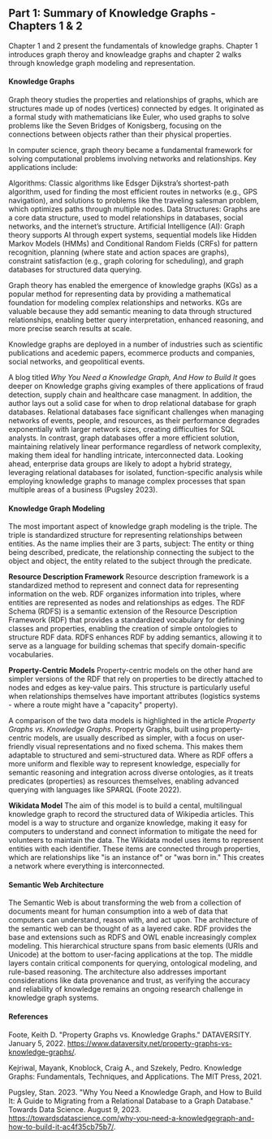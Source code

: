 ## Part 1: Summary of Knowledge Graphs - Chapters 1 & 2

Chapter 1 and 2 present the fundamentals of knowledge graphs. Chapter 1 introduces graph theroy and knowleadge graphs and chapter 2 walks through knowledge graph modeling and representation.

#### Knowledge Graphs

Graph theory studies the properties and relationships of graphs, which are structures made up of nodes (vertices) connected by edges. It originated as a formal study with mathematicians like Euler, who used graphs to solve problems like the Seven Bridges of Konigsberg, focusing on the connections between objects rather than their physical properties.

In computer science, graph theory became a fundamental framework for solving computational problems involving networks and relationships. Key applications include:

Algorithms: Classic algorithms like Edsger Dijkstra’s shortest-path algorithm, used for finding the most efficient routes in networks (e.g., GPS navigation), and solutions to problems like the traveling salesman problem, which optimizes paths through multiple nodes.
Data Structures: Graphs are a core data structure, used to model relationships in databases, social networks, and the internet’s structure.
Artificial Intelligence (AI): Graph theory supports AI through expert systems, sequential models like Hidden Markov Models (HMMs) and Conditional Random Fields (CRFs) for pattern recognition, planning (where state and action spaces are graphs), constraint satisfaction (e.g., graph coloring for scheduling), and graph databases for structured data querying.

Graph theory has enabled the emergence of knowledge graphs (KGs) as a popular method for representing data by providing a mathematical foundation for modeling complex relationships and networks. KGs are valuable because they add semantic meaning to data through structured relationships, enabling better query interpretation, enhanced reasoning, and more precise search results at scale.

Knowledge graphs are deployed in a number of industries such as scientific publications and acedemic papers, ecommerce products and companies, social networks, and geopolitical events.

 A blog titled _Why You Need a Knowledge Graph, And How to Build It_ goes deeper on Knowledge graphs giving examples of there applications of fraud detection, supply chain and healthcare case managment. In addition, the author lays out a solid case for when to drop relational database for graph databases. Relational databases face significant challenges when managing networks of events, people, and resources, as their performance degrades exponentially with larger network sizes, creating difficulties for SQL analysts. In contrast, graph databases offer a more efficient solution, maintaining relatively linear performance regardless of network complexity, making them ideal for handling intricate, interconnected data. Looking ahead, enterprise data groups are likely to adopt a hybrid strategy, leveraging relational databases for isolated, function-specific analysis while employing knowledge graphs to manage complex processes that span multiple areas of a business (Pugsley 2023).

#### Knowledge Graph Modeling

The most important aspect of knowledge graph modeling is the triple. The triple is standardized structure for representing relationships between entities. As the name implies their are 3 parts, subject: The entity or thing being described, predicate, the relationship connecting the subject to the object and object, the entity related to the subject through the predicate.

**Resource Description Framework**
Resource description framework is a standardized method to represent and connect data for representing information on the web. RDF organizes information into triples, where entities are represented as nodes and relationships as edges. The RDF Schema (RDFS) is a semantic extension of the Resource Description Framework (RDF) that provides a standardized vocabulary for defining classes and properties, enabling the creation of simple ontologies to structure RDF data. RDFS enhances RDF by adding semantics, allowing it to serve as a language for building schemas that specify domain-specific vocabularies. 

**Property-Centric Models**
Property-centric models on the other hand are simpler versions of the RDF that rely on properties to be directly attached to nodes and edges as key-value pairs. This structure is particularly useful when relationships themselves have important attributes (logistics systems - where a route might have a "capacity" property). 

A comparison of the two data models is highlighted in the article _Property Graphs vs. Knowledge Graphs_. Property Graphs, built using property-centric models, are usually described as simpler, with a focus on user-friendly visual representations and no fixed schema. This makes them adaptable to structured and semi-structured data. Where as RDF offers a more uniform and flexible way to represent knowledge, especially for semantic reasoning and integration across diverse ontologies, as it treats predicates (properties) as resources themselves, enabling advanced querying with languages like SPARQL (Foote 2022). 

**Wikidata Model**
The aim of this model is to build a cental, multilingual knowledge graph to record the structured data of Wikipedia articles. This model is a way to structure and organize knowledge, making it easy for computers to understand and connect information to mitigate the need for volunteers to maintain the data.
The Wikidata model uses items to represent entities with each identifier. These items are connected through properties, which are relationships like "is an instance of" or "was born in." This creates a network where everything is interconnected.

#### Semantic Web Architecture

The Semantic Web is about transforming the web from a collection of documents meant for human consumption into a web of data that computers can understand, reason with, and act upon. The architecture of the semantic web can be thought of as a layered cake.  RDF provides the base and extensions such as RDFS and OWL enable increasingly complex modeling. This hierarchical structure spans from basic elements (URIs and Unicode) at the bottom to user-facing applications at the top. The middle layers contain critical components for querying, ontological modeling, and rule-based reasoning. The architecture also addresses important considerations like data provenance and trust, as verifying the accuracy and reliability of knowledge remains an ongoing research challenge in knowledge graph systems. 

#### References

Foote, Keith D. "Property Graphs vs. Knowledge Graphs." DATAVERSITY. January 5, 2022. https://www.dataversity.net/property-graphs-vs-knowledge-graphs/.

Kejriwal, Mayank, Knoblock, Craig A., and Szekely, Pedro. Knowledge Graphs: Fundamentals, Techniques, and Applications. The MIT Press, 2021.

Pugsley, Stan. 2023. "Why You Need a Knowledge Graph, and How to Build It: A Guide to Migrating from a Relational Database to a Graph Database." Towards Data Science. August 9, 2023. https://towardsdatascience.com/why-you-need-a-knowledgegraph-and-how-to-build-it-ac4f35cb75b7/.